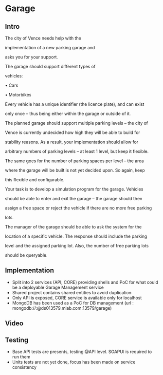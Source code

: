 # Garage

## Intro

The city of Vence needs help with the 

implementation of a new parking garage and 

asks you for your support.

The garage should support different types of 

vehicles:


• Cars

• Motorbikes


Every vehicle has a unique identifier (the licence plate), and can exist 

only once – thus being either within the garage or outside of it.

The planned garage should support multiple parking levels – the city of 

Vence is currently undecided how high they will be able to build for 

stability reasons. As a result, your implementation should allow for 

arbitrary numbers of parking levels – at least 1 level, but keep it flexible.

The same goes for the number of parking spaces per level – the area 

where the garage will be built is not yet decided upon. So again, keep 

this flexible and configurable.


Your task is to develop a simulation program for the garage. Vehicles 

should be able to enter and exit the garage – the garage should then 

assign a free space or reject the vehicle if there are no more free parking 

lots.


The manager of the garage should be able to ask the system for the 

location of a specific vehicle. The response should include the parking 

level and the assigned parking lot. Also, the number of free parking lots 

should be queryable.

## Implementation

- Split into 2 services (API, CORE) providing shells and PoC for what could be a deployable Garage Management service
- Shared project contains shared entities to avoid duplication
- Only API is exposed, CORE service is available only for localhost
- MongoDB has been used as a PoC for DB management (url : mongodb://<dbuser>:<dbpassword>@ds013579.mlab.com:13579/garage)

## Video

## Testing

- Base API tests are presents, testing @API level. SOAPUI is required to run them
- Units tests are not yet done, focus has been made on service consistency
